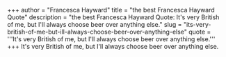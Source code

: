 +++
author = "Francesca Hayward"
title = "the best Francesca Hayward Quote"
description = "the best Francesca Hayward Quote: It's very British of me, but I'll always choose beer over anything else."
slug = "its-very-british-of-me-but-ill-always-choose-beer-over-anything-else"
quote = '''It's very British of me, but I'll always choose beer over anything else.'''
+++
It's very British of me, but I'll always choose beer over anything else.
